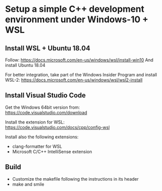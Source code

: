 # Setup a simple C++ development environment under Windows-10 + WSL

## Install WSL + Ubuntu 18.04

Follow:
https://docs.microsoft.com/en-us/windows/wsl/install-win10
And install Ubuntu 18.04

For better integration, take part of the Windows Insider Program and install WSL-2:
https://docs.microsoft.com/en-us/windows/wsl/wsl2-install

## Install Visual Studio Code

Get the Windows 64bit version from:
https://code.visualstudio.com/download

Install the extension for WSL:
https://code.visualstudio.com/docs/cpp/config-wsl

Install also the following extensions:
  - clang-formatter for WSL
  - Microsoft C/C++ IntelliSense extension

## Build

  - Customize the makefile following the instructions in its header
  - make and smile

